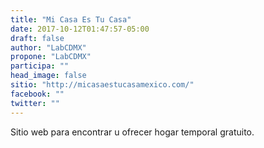 ```yaml
---
title: "Mi Casa Es Tu Casa"
date: 2017-10-12T01:47:57-05:00
draft: false
author: "LabCDMX"
propone: "LabCDMX"
participa: ""
head_image: false
sitio: "http://micasaestucasamexico.com/"
facebook: ""
twitter: ""
---
```


Sitio web para encontrar u ofrecer hogar temporal gratuito. 
